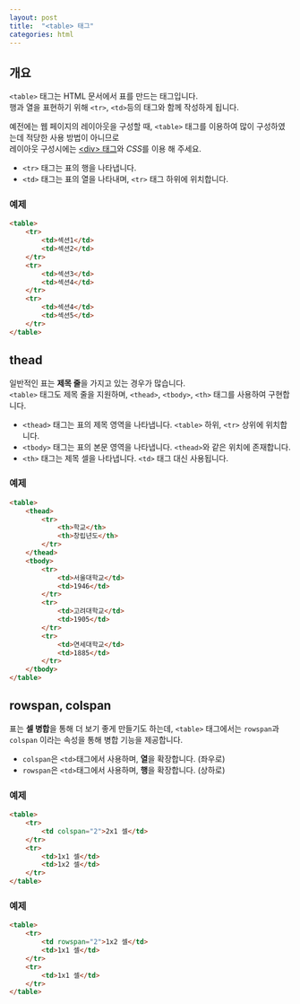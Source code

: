 ```yaml
---
layout: post
title:  "<table> 태그"
categories: html
---
```


## 개요
`<table>` 태그는 HTML 문서에서 표를 만드는 태그입니다.  
행과 열을 표현하기 위해 `<tr>`, `<td>`등의 태그와 함께 작성하게 됩니다.

예전에는 웹 페이지의 레이아웃을 구성할 때, `<table>` 태그를 이용하여 많이 구성하였는데 적당한 사용 방법이 아니므로  
레이아웃 구성시에는 [&lt;div&gt; 태그](/html-course/div-태그)와 *CSS*를 이용 해 주세요.

- `<tr>` 태그는 표의 행을 나타냅니다.
- `<td>` 태그는 표의 열을 나타내며, `<tr>` 태그 하위에 위치합니다.


### 예제
```html
<table>
	<tr>
		<td>섹션1</td>
		<td>섹션2</td>
	</tr>
	<tr>
		<td>섹션3</td>
		<td>섹션4</td>
	</tr>
	<tr>
		<td>섹션4</td>
		<td>섹션5</td>
	</tr>
</table>
```

## thead
일반적인 표는 **제목 줄**을 가지고 있는 경우가 많습니다.  
`<table>` 태그도 제목 줄을 지원하며, `<thead>`, `<tbody>`, `<th>` 태그를 사용하여 구현합니다.

- `<thead>` 태그는 표의 제목 영역을 나타냅니다. `<table>` 하위, `<tr>` 상위에 위치합니다.
- `<tbody>` 태그는 표의 본문 영역을 나타냅니다. `<thead>`와 같은 위치에 존재합니다.
- `<th>` 태그는 제목 셀을 나타냅니다. `<td>` 태그 대신 사용됩니다.


### 예제
```html
<table>
	<thead>
		<tr>
			<th>학교</th>
			<th>창립년도</th>
		</tr>
	</thead>
	<tbody>
		<tr>
			<td>서울대학교</td>
			<td>1946</td>
		</tr>
		<tr>
			<td>고려대학교</td>
			<td>1905</td>
		</tr>
		<tr>
			<td>연세대학교</td>
			<td>1885</td>
		</tr>
	</tbody>
</table>
```


## rowspan, colspan
표는 **셀 병합**을 통해 더 보기 좋게 만들기도 하는데, `<table>` 태그에서는 `rowspan`과 `colspan` 이라는 속성을 통해 병합 기능을 제공합니다.

- `colspan`은 `<td>`태그에서 사용하며, **열**을 확장합니다. (좌우로)
- `rowspan`은 `<td>`태그에서 사용하며, **행**을 확장합니다. (상하로)

### 예제
```html
<table>
	<tr>
		<td colspan="2">2x1 셀</td>
	</tr>
	<tr>
		<td>1x1 셀</td>
		<td>1x2 셀</td>
	</tr>
</table>
```

### 예제
```html
<table>
	<tr>
		<td rowspan="2">1x2 셀</td>
      	<td>1x1 셀</td>
	</tr>
	<tr>
		<td>1x1 셀</td>
	</tr>
</table>
```

